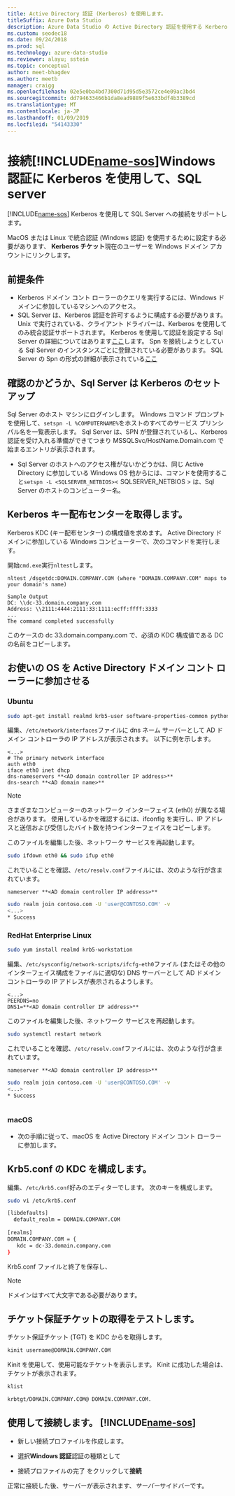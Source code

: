 ```yaml
---
title: Active Directory 認証 (Kerberos) を使用します。
titleSuffix: Azure Data Studio
description: Azure Data Studio の Active Directory 認証を使用する Kerberos を有効にする方法について説明します
ms.custom: seodec18
ms.date: 09/24/2018
ms.prod: sql
ms.technology: azure-data-studio
ms.reviewer: alayu; sstein
ms.topic: conceptual
author: meet-bhagdev
ms.author: meetb
manager: craigg
ms.openlocfilehash: 02e5e0ba4bd7300d71d95d5e3572ce4e09ac3bd4
ms.sourcegitcommit: dd794633466b1da8ead9889f5e633bdf4b3389cd
ms.translationtype: MT
ms.contentlocale: ja-JP
ms.lasthandoff: 01/09/2019
ms.locfileid: "54143330"
---
```

# <a name="connect-includename-sosincludesname-sos-shortmd-to-your-sql-server-using-windows-authentication---kerberos"></a>接続[!INCLUDE[name-sos](../includes/name-sos-short.md)]Windows 認証に Kerberos を使用して、SQL server 

[!INCLUDE[name-sos](../includes/name-sos-short.md)] Kerberos を使用して SQL Server への接続をサポートします。

MacOS または Linux で統合認証 (Windows 認証) を使用するために設定する必要があります、 **Kerberos チケット**現在のユーザーを Windows ドメイン アカウントにリンクします。 

## <a name="prerequisites"></a>前提条件

- Kerberos ドメイン コント ローラーのクエリを実行するには、Windows ドメインに参加しているマシンへのアクセス。
- SQL Server は、Kerberos 認証を許可するように構成する必要があります。 Unix で実行されている、クライアント ドライバーは、Kerberos を使用してのみ統合認証サポートされます。 Kerberos を使用して認証を設定する Sql Server の詳細についてはあります[ここ](https://support.microsoft.com/help/319723/how-to-use-kerberos-authentication-in-sql-server)します。 Spn を接続しようとしている Sql Server のインスタンスごとに登録されている必要があります。 SQL Server の Spn の形式の詳細が表示されている[ここ](https://technet.microsoft.com/library/ms191153%28v=sql.105%29.aspx#SPN%20Formats)


## <a name="checking-if-sql-server-has-kerberos-setup"></a>確認のかどうか、Sql Server は Kerberos のセットアップ

Sql Server のホスト マシンにログインします。 Windows コマンド プロンプトを使用して、`setspn -L %COMPUTERNAME%`をホストのすべてのサービス プリンシパル名を一覧表示します。 Sql Server は、SPN が登録されているし、Kerberos 認証を受け入れる準備ができてつまり MSSQLSvc/HostName.Domain.com で始まるエントリが表示されます。 
- Sql Server のホストへのアクセス権がないかどうかは、同じ Active Directory に参加している Windows OS 他からには、コマンドを使用すること`setspn -L <SQLSERVER_NETBIOS>`< SQLSERVER_NETBIOS > は、Sql Server のホストのコンピューター名。


## <a name="get-the-kerberos-key-distribution-center"></a>Kerberos キー配布センターを取得します。

Kerberos KDC (キー配布センター) の構成値を求めます。 Active Directory ドメインに参加している Windows コンピューターで、次のコマンドを実行します。 

開始`cmd.exe`実行`nltest`します。

```
nltest /dsgetdc:DOMAIN.COMPANY.COM (where "DOMAIN.COMPANY.COM" maps to your domain's name)

Sample Output
DC: \\dc-33.domain.company.com
Address: \\2111:4444:2111:33:1111:ecff:ffff:3333
...
The command completed successfully
```
このケースの dc 33.domain.company.com で、必須の KDC 構成値である DC の名前をコピーします。

## <a name="join-your-os-to-the-active-directory-domain-controller"></a>お使いの OS を Active Directory ドメイン コント ローラーに参加させる

### <a name="ubuntu"></a>Ubuntu
```bash
sudo apt-get install realmd krb5-user software-properties-common python-software-properties packagekit
```

編集、`/etc/network/interfaces`ファイルに dns ネーム サーバーとして AD ドメイン コントローラの IP アドレスが表示されます。 以下に例を示します。 

```/etc/network/interfaces
<...>
# The primary network interface
auth eth0
iface eth0 inet dhcp
dns-nameservers **<AD domain controller IP address>**
dns-search **<AD domain name>**
```

> [!NOTE]
> さまざまなコンピューターのネットワーク インターフェイス (eth0) が異なる場合があります。 使用しているかを確認するには、ifconfig を実行し、IP アドレスと送信および受信したバイト数を持つインターフェイスをコピーします。

このファイルを編集した後、ネットワーク サービスを再起動します。

```bash
sudo ifdown eth0 && sudo ifup eth0
```

これでいることを確認、`/etc/resolv.conf`ファイルには、次のような行が含まれています。  

```Code
nameserver **<AD domain controller IP address>**
```

```bash
sudo realm join contoso.com -U 'user@CONTOSO.COM' -v
<...>
* Success
```
   
### <a name="redhat-enterprise-linux"></a>RedHat Enterprise Linux
```bash
sudo yum install realmd krb5-workstation
```

編集、`/etc/sysconfig/network-scripts/ifcfg-eth0`ファイル (またはその他のインターフェイス構成をファイルに適切な) DNS サーバーとして AD ドメイン コントローラの IP アドレスが表示されるようします。

```/etc/sysconfig/network-scripts/ifcfg-eth0
<...>
PEERDNS=no
DNS1=**<AD domain controller IP address>**
```

このファイルを編集した後、ネットワーク サービスを再起動します。

```bash
sudo systemctl restart network
```

これでいることを確認、`/etc/resolv.conf`ファイルには、次のような行が含まれています。  

```Code
nameserver **<AD domain controller IP address>**
```

```bash
sudo realm join contoso.com -U 'user@CONTOSO.COM' -v
<...>
* Success
   
```

### <a name="macos"></a>macOS

- 次の手順に従って、macOS を Active Directory ドメイン コント ローラーに参加します。



## <a name="configure-kdc-in-krb5conf"></a>Krb5.conf の KDC を構成します。

編集、`/etc/krb5.conf`好みのエディターでします。 次のキーを構成します。

```bash
sudo vi /etc/krb5.conf

[libdefaults]
  default_realm = DOMAIN.COMPANY.COM
 
[realms]
DOMAIN.COMPANY.COM = {
   kdc = dc-33.domain.company.com
}
```

Krb5.conf ファイルと終了を保存し、

> [!NOTE]
> ドメインはすべて大文字である必要があります。


## <a name="test-the-ticket-granting-ticket-retrieval"></a>チケット保証チケットの取得をテストします。

チケット保証チケット (TGT) を KDC からを取得します。

```bash
kinit username@DOMAIN.COMPANY.COM
```

Kinit を使用して、使用可能なチケットを表示します。 Kinit に成功した場合は、チケットが表示されます。 

```bash
klist

krbtgt/DOMAIN.COMPANY.COM@ DOMAIN.COMPANY.COM.
```

## <a name="connect-using-includename-sosincludesname-sos-shortmd"></a>使用して接続します。 [!INCLUDE[name-sos](../includes/name-sos-short.md)]

* 新しい接続プロファイルを作成します。

* 選択**Windows 認証**認証の種類として

* 接続プロファイルの完了 をクリックして**接続**

正常に接続した後、サーバーが表示されます、*サーバー*サイドバーです。
